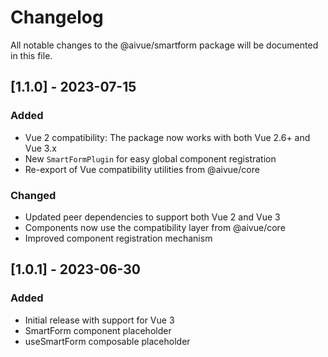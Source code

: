 # Changelog

All notable changes to the @aivue/smartform package will be documented in this file.

## [1.1.0] - 2023-07-15

### Added
- Vue 2 compatibility: The package now works with both Vue 2.6+ and Vue 3.x
- New `SmartFormPlugin` for easy global component registration
- Re-export of Vue compatibility utilities from @aivue/core

### Changed
- Updated peer dependencies to support both Vue 2 and Vue 3
- Components now use the compatibility layer from @aivue/core
- Improved component registration mechanism

## [1.0.1] - 2023-06-30

### Added
- Initial release with support for Vue 3
- SmartForm component placeholder
- useSmartForm composable placeholder
